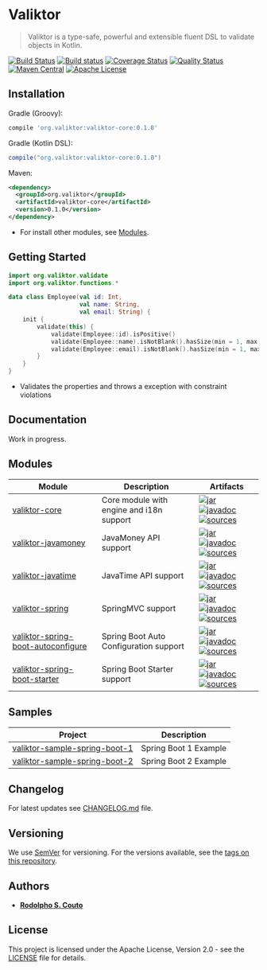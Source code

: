 # Valiktor

> Valiktor is a type-safe, powerful and extensible fluent DSL to validate objects in Kotlin.

[![Build Status](https://travis-ci.org/valiktor/valiktor.svg?branch=master)](https://travis-ci.org/valiktor/valiktor)
[![Build status](https://ci.appveyor.com/api/projects/status/github/valiktor/valiktor?branch=master&svg=true)](https://ci.appveyor.com/project/rodolphocouto/valiktor)
[![Coverage Status](https://codecov.io/gh/valiktor/valiktor/branch/master/graph/badge.svg)](https://codecov.io/gh/valiktor/valiktor)
[![Quality Status](https://api.codacy.com/project/badge/Grade/1826622893374838856952b9c013793a)](https://www.codacy.com/app/rodolphocouto/valiktor?utm_source=github.com&amp;utm_medium=referral&amp;utm_content=valiktor/valiktor&amp;utm_campaign=Badge_Grade)
[![Maven Central](https://img.shields.io/maven-central/v/org.valiktor/valiktor-core.svg)](https://search.maven.org/search?q=g:org.valiktor)
[![Apache License](https://img.shields.io/badge/license-Apache%20License%202.0-blue.svg)](LICENSE)

## Installation

Gradle (Groovy):

```groovy
compile 'org.valiktor:valiktor-core:0.1.0'
```

Gradle (Kotlin DSL):

```groovy
compile("org.valiktor:valiktor-core:0.1.0")
```

Maven:

```xml
<dependency>
  <groupId>org.valiktor</groupId>
  <artifactId>valiktor-core</artifactId>
  <version>0.1.0</version>
</dependency>
```

* For install other modules, see [Modules](#modules).

## Getting Started

```kotlin
import org.valiktor.validate
import org.valiktor.functions.*

data class Employee(val id: Int, 
                    val name: String, 
                    val email: String) {
    init {
        validate(this) {
            validate(Employee::id).isPositive()
            validate(Employee::name).isNotBlank().hasSize(min = 1, max = 80)
            validate(Employee::email).isNotBlank().hasSize(min = 1, max = 50).isEmail()
        }
    }
}
```

* Validates the properties and throws a exception with constraint violations

## Documentation

Work in progress.

## Modules

| Module                                                                                   | Description                              | Artifacts                                                                                                                                                                                                                                                                                                                                                                                                                                                                                          |
| ---------------------------------------------------------------------------------------- | --------------------------------------   | -------------------------------------------------------------------------------------------------------------------------------------------------------------------------------------------------------------------------------------------------------------------------------------------------------------------------------------------------------------------------------------------------------------------------------------------------------------------------------------------------- |
| [valiktor-core](valiktor-core)                                                           | Core module with engine and i18n support | [![jar](https://img.shields.io/badge/jar-v0.1.0-green.svg)](https://search.maven.org/artifact/org.valiktor/valiktor-core/0.1.0/jar) [![javadoc](https://img.shields.io/badge/javadoc-v0.1.0-blue.svg)](https://search.maven.org/artifact/org.valiktor/valiktor-core/0.1.0/javadoc) [![sources](https://img.shields.io/badge/sources-v0.1.0-yellow.svg)](https://search.maven.org/artifact/org.valiktor/valiktor-core/0.1.0/sources)                                                                |
| [valiktor-javamoney](valiktor-javamoney)                                                 | JavaMoney API support                    | [![jar](https://img.shields.io/badge/jar-v0.1.0-green.svg)](https://search.maven.org/artifact/org.valiktor/valiktor-javamoney/0.1.0/jar) [![javadoc](https://img.shields.io/badge/javadoc-v0.1.0-blue.svg)](https://search.maven.org/artifact/org.valiktor/valiktor-javamoney/0.1.0/javadoc) [![sources](https://img.shields.io/badge/sources-v0.1.0-yellow.svg)](https://search.maven.org/artifact/org.valiktor/valiktor-javamoney/0.1.0/sources)                                                 |
| [valiktor-javatime](valiktor-javatime)                                                   | JavaTime API support                     | [![jar](https://img.shields.io/badge/jar-v0.1.0-green.svg)](https://search.maven.org/artifact/org.valiktor/valiktor-javatime/0.1.0/jar) [![javadoc](https://img.shields.io/badge/javadoc-v0.1.0-blue.svg)](https://search.maven.org/artifact/org.valiktor/valiktor-javatime/0.1.0/javadoc) [![sources](https://img.shields.io/badge/sources-v0.1.0-yellow.svg)](https://search.maven.org/artifact/org.valiktor/valiktor-javatime/0.1.0/sources)                                                    |
| [valiktor-spring](valiktor-spring/valiktor-spring)                                       | SpringMVC support                        | [![jar](https://img.shields.io/badge/jar-v0.1.0-green.svg)](https://search.maven.org/artifact/org.valiktor/valiktor-spring/0.1.0/jar) [![javadoc](https://img.shields.io/badge/javadoc-v0.1.0-blue.svg)](https://search.maven.org/artifact/org.valiktor/valiktor-spring/0.1.0/javadoc) [![sources](https://img.shields.io/badge/sources-v0.1.0-yellow.svg)](https://search.maven.org/artifact/org.valiktor/valiktor-spring/0.1.0/sources)                                                          |
| [valiktor-spring-boot-autoconfigure](valiktor-spring/valiktor-spring-boot-autoconfigure) | Spring Boot Auto Configuration support   | [![jar](https://img.shields.io/badge/jar-v0.1.0-green.svg)](https://search.maven.org/artifact/org.valiktor/valiktor-spring-boot-autoconfigure/0.1.0/jar) [![javadoc](https://img.shields.io/badge/javadoc-v0.1.0-blue.svg)](https://search.maven.org/artifact/org.valiktor/valiktor-spring-boot-autoconfigure/0.1.0/javadoc) [![sources](https://img.shields.io/badge/sources-v0.1.0-yellow.svg)](https://search.maven.org/artifact/org.valiktor/valiktor-spring-boot-autoconfigure/0.1.0/sources) |
| [valiktor-spring-boot-starter](valiktor-spring/valiktor-spring-boot-starter)             | Spring Boot Starter support              | [![jar](https://img.shields.io/badge/jar-v0.1.0-green.svg)](https://search.maven.org/artifact/org.valiktor/valiktor-spring-boot-starter/0.1.0/jar) [![javadoc](https://img.shields.io/badge/javadoc-v0.1.0-blue.svg)](https://search.maven.org/artifact/org.valiktor/valiktor-spring-boot-starter/0.1.0/javadoc) [![sources](https://img.shields.io/badge/sources-v0.1.0-yellow.svg)](https://search.maven.org/artifact/org.valiktor/valiktor-spring-boot-starter/0.1.0/sources)                   |

## Samples

| Project                                                                         | Description           |
| ------------------------------------------------------------------------------- | --------------------- |
| [valiktor-sample-spring-boot-1](valiktor-samples/valiktor-sample-spring-boot-1) | Spring Boot 1 Example |
| [valiktor-sample-spring-boot-2](valiktor-samples/valiktor-sample-spring-boot-2) | Spring Boot 2 Example |

## Changelog

For latest updates see [CHANGELOG.md](CHANGELOG.md) file.

## Versioning

We use [SemVer](http://semver.org/) for versioning. For the versions available, see the [tags on this repository](https://github.com/valiktor/valiktor/tags).

## Authors

* **[Rodolpho S. Couto](https://github.com/rodolphocouto)**

## License

This project is licensed under the Apache License, Version 2.0 - see the [LICENSE](LICENSE) file for details.